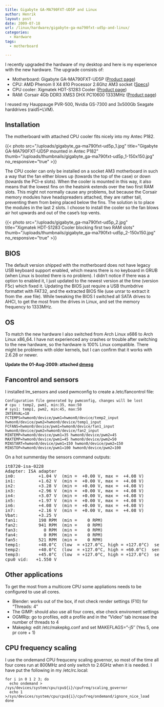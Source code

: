 ```yaml
---
title: Gigabyte GA-MA790FXT-UD5P and Linux
author: Henrik
layout: post
date: 2009-07-18
url: /linux/hardware/gigabyte-ga-ma790fxt-ud5p-and-linux/
categories:
  - Hardware
tags:
  - motherboard

---
```

I recently upgraded the hardware of my desktop and here is my experience with the new hardware. The upgrade consists of:
<!--more-->

  * Motherboard: Gigabyte GA-MA790FXT-UD5P ([Product page][1])
  * CPU: AMD Phenom II X4 810 Processor 2.6Ghz AM3 socket ([Specs][2])
  * CPU cooler: Xigmatek HDT-S1283 Cooler ([Product page][3])
  * RAM: Corsair 4Gb DDR3 XMS3 DHX PC10600 1333MHz ([Product page][4])

I reused my Hauppauge PVR-500, Nvidia GS-7300 and 3x500Gb Seagate harddrives (raid5+LVM).

## Installation

The motherboard with attached CPU cooler fits nicely into my Antec P182.

{{< photo src="/uploads/gigabyte_ga-ma790fxt-ud5p_1.jpg" title="Gigabyte GA-MA790FXT-UD5P mounted in Antec P182" thumb="/uploads/thumbnails/gigabyte_ga-ma790fxt-ud5p_1-150x150.jpg" no_responsive="true" >}}

The CPU cooler can only be installed on a socket AM3 motherboard in such a way that the fan either blows up (towards the top of the case) or down (towards the PCI-e slots). When the cooler is mounted in this way, it also means that the lowest fins on the heatsink extends over the two first RAM slots. This might not normally cause any problems, but because the Corsair memory modules have headspreaders attached, they are rather tall, preventing them from being placed below the fins. The solution is to place the modules in the last 2 slots. I choose to install the cooler so the fan blows air hot upwards and out of the case&#8217;s top vents.

{{< photo src="/uploads/gigabyte_ga-ma790fxt-ud5p_2.jpg" title="Xigmatek HDT-S1283 Cooler blocking first two RAM slots" thumb="/uploads/thumbnails/gigabyte_ga-ma790fxt-ud5p_2-150x150.jpg" no_responsive="true" >}}

## BIOS

The default version shipped with the motherboard does not have legacy USB keyboard support enabled, which means there is no keyboard in GRUB (when Linux is booted there is no problem). I didn&#8217;t notice if there was a option to enabled it, I just updated to the newest version at the time (version F5c) which fixed it. Updating the BIOS just require a USB thumbdrive formattet with FAT32, and the extracted BIOS file (use unrar to extract it from the .exe file). While tweaking the BIOS I switched all SATA drives to AHCI, to get the most from the drives in Linux, and set the memory frequency to 1333MHz.

## OS

To match the new hardware I also switched from Arch Linux x686 to Arch Linux x86_64. I have not experienced any crashes or trouble after switching to the new hardware, so the hardware is 100% Linux compatible. There might be problems with older kernels, but I can confirm that it works with 2.6.28 or newer.

**Update the 01-Aug-2009: attached [dmesg][5]**

## Fancontrol and sensors

I installed lm_sensors and used pwmconfig to create a /etc/fancontrol file:

<pre>
<code class="language-bash">Configuration file generated by pwmconfig, changes will be lost
# cpu : temp2, pwm1, min:35, max:50
# sys1: temp1, pwm2, min:45, max:50
INTERVAL=10
FCTEMPS=hwmon0/device/pwm1=hwmon0/device/temp2_input hwmon0/device/pwm2=hwmon0/device/temp1_input
FCFANS=hwmon0/device/pwm1=hwmon0/device/fan1_input hwmon0/device/pwm2=hwmon0/device/fan2_input
MINTEMP=hwmon0/device/pwm1=35 hwmon0/device/pwm2=45
MAXTEMP=hwmon0/device/pwm1=45 hwmon0/device/pwm2=50
MINSTART=hwmon0/device/pwm1=150 hwmon0/device/pwm2=150
MINSTOP=hwmon0/device/pwm1=100 hwmon0/device/pwm2=100
</code></pre>

On a hot summerday the sensors command outputs:

<pre>it8720-isa-0228
Adapter: ISA adapter
in0:         +1.04 V  (min =  +0.00 V, max =  +4.08 V)
in1:         +1.62 V  (min =  +0.00 V, max =  +4.08 V)
in2:         +3.28 V  (min =  +0.00 V, max =  +4.08 V)
in3:         +2.96 V  (min =  +0.00 V, max =  +4.08 V)
in4:         +3.07 V  (min =  +0.00 V, max =  +4.08 V)
in5:         +1.97 V  (min =  +0.00 V, max =  +4.08 V)
in6:         +4.08 V  (min =  +0.00 V, max =  +4.08 V)
in7:         +2.16 V  (min =  +0.00 V, max =  +4.08 V)
Vbat:        +3.25 V
fan1:        198 RPM  (min =    0 RPM)
fan2:        941 RPM  (min =    0 RPM)
fan3:          0 RPM  (min =    0 RPM)
fan4:          0 RPM  (min =    0 RPM)
fan5:        521 RPM  (min =    0 RPM)
temp1:       +48.0°C  (low  = +127.0°C, high = +127.0°C)  sensor = thermistor
temp2:       +40.0°C  (low  = +127.0°C, high = +60.0°C)  sensor = thermal diode
temp3:       +45.0°C  (low  = +127.0°C, high = +127.0°C)  sensor = thermistor
cpu0_vid:   +1.550 V</pre>

## Other applications

To get the most from a multicore CPU some appliations needs to be configured to use all cores.

  * Blender: works out of the box, if not check render settings (F10) for &#8220;Threads: 4&#8221;
  * The GIMP: should also use all four cores, else check enviroment settings
  * OGMRip: go to profiles, edit a profile and in the &#8220;Video&#8221; tab increase the number of threads to 4
  * Makepkg: edit /etc/makepkg.conf and set MAKEFLAGS=&#8221;-j5&#8243; (Yes 5, one pr core + 1)

## CPU frequency scaling

I use the ondemand CPU frequceny scaling governor, so most of the time all four cores run at 800MHz and only switch to 2.6GHz when it is needed. I have put the following in my /etc/rc.local:

<pre>
<code class="language-bash">for i in 0 1 2 3; do
  echo ondemand &gt; /sys/devices/system/cpu/cpu${i}/cpufreq/scaling_governor
  echo 1 &gt;/sys/devices/system/cpu/cpu${i}/cpufreq/ondemand/ignore_nice_load
done
</code></pre>

 [1]: http://www.gigabyte.com.tw/Products/Motherboard/Products_Spec.aspx?ProductID=3005
 [2]: http://products.amd.com/en-us/DesktopCPUDetail.aspx?id=526&f1=AMD+Phenom%E2%84%A2+II+X4&f2=810&f3=2600&f4=512&f5=AM3&f6=C2&f7=45nm+SOI&f8=95+W&f9=4000&f10=False&f11=False
 [3]: http://www.xigmatek.com/product/air-hdts1283.php
 [4]: http://www.corsair.com/products/xms3dhx/default.aspx
 [5]: /uploads/gigabyte-ga-ma790fxt-ud5p-dmesg.txt
